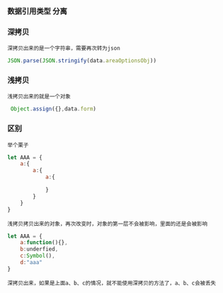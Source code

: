 ### 数据引用类型 分离
### 深拷贝
`深拷贝出来的是一个字符串，需要再次转为json`
```js
JSON.parse(JSON.stringify(data.areaOptionsObj))
```
### 浅拷贝
`浅拷贝出来的就是一个对象`
```js
 Object.assign({},data.form)
```
### 区别
`举个栗子`
```js
let AAA = {
    a:{
        a:{
            a:{

            }
        }
    }
}
```
`浅拷贝拷贝出来的对象，再次改变时，对象的第一层不会被影响，里面的还是会被影响`<br/>
```js
let AAA = {
    a:function(){},
    b:underfied,
    c:Symbol(),
    d:"aaa"
}
```
`深拷贝出来，如果是上面a、b、c的情况，就不能使用深拷贝的方法了，a、b、c会被丢失`